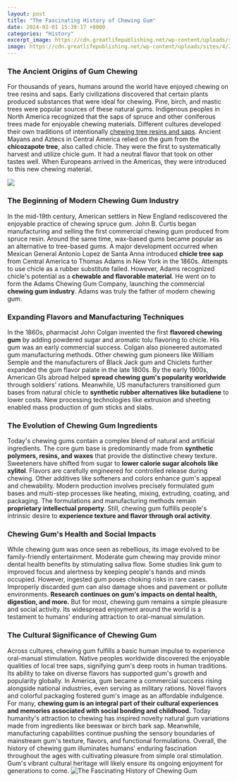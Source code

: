 ```yaml
---
layout: post
title: "The Fascinating History of Chewing Gum"
date: 2024-02-01 15:39:17 +0000
categories: "History"
excerpt_image: https://cdn.greatlifepublishing.net/wp-content/uploads/sites/4/2017/08/24165510/gumfeat.jpg
image: https://cdn.greatlifepublishing.net/wp-content/uploads/sites/4/2017/08/24165510/gumfeat.jpg
---
```


### The Ancient Origins of Gum Chewing
For thousands of years, humans around the world have enjoyed chewing on tree resins and saps. Early civilizations discovered that certain plants produced substances that were ideal for chewing. Pine, birch, and mastic trees were popular sources of these natural gums. Indigenous peoples in North America recognized that the saps of spruce and other coniferous trees made for enjoyable chewing materials. Different cultures developed their own traditions of intentionally [chewing tree resins and saps](https://yt.io.vn/collection/abbasi). 
Ancient Mayans and Aztecs in Central America relied on the gum from the **chicozapote tree**, also called chicle. They were the first to systematically harvest and utilize chicle gum. It had a neutral flavor that took on other tastes well. When Europeans arrived in the Americas, they were introduced to this new chewing material.

![](https://d1dd4ethwnlwo2.cloudfront.net/wp-content/uploads/2017/08/gum1.jpg)
### The Beginning of Modern Chewing Gum Industry
In the mid-19th century, American settlers in New England rediscovered the enjoyable practice of chewing spruce gum. John B. Curtis began manufacturing and selling the first commercial chewing gum produced from spruce resin. Around the same time, wax-based gums became popular as an alternative to tree-based gums. 
A major development occurred when Mexican General Antonio Lopez de Santa Anna introduced **chicle tree sap** from Central America to Thomas Adams in New York in the 1860s. Attempts to use chicle as a rubber substitute failed. However, Adams recognized chicle's potential as a **chewable and flavorable material**. He went on to form the Adams Chewing Gum Company, launching the commercial **chewing gum industry**. Adams was truly the father of modern chewing gum.
### Expanding Flavors and Manufacturing Techniques
In the 1860s, pharmacist John Colgan invented the first **flavored chewing gum** by adding powdered sugar and aromatic tolu flavoring to chicle. His gum was an early commercial success. Colgan also pioneered automated gum manufacturing methods. Other chewing gum pioneers like William Semple and the manufacturers of Black Jack gum and Chiclets further expanded the gum flavor palate in the late 1800s. 
By the early 1900s, American GIs abroad helped **spread chewing gum's popularity worldwide** through soldiers' rations. Meanwhile, US manufacturers transitioned gum bases from natural chicle to **synthetic rubber alternatives like butadiene** to lower costs. New processing technologies like extrusion and sheeting enabled mass production of gum sticks and slabs.
### The Evolution of Chewing Gum Ingredients
Today's chewing gums contain a complex blend of natural and artificial ingredients. The core gum base is predominantly made from **synthetic polymers, resins, and waxes** that provide the distinctive chewy texture. Sweeteners have shifted from sugar to **lower calorie sugar alcohols like xylitol**. Flavors are carefully engineered for controlled release during chewing.
Other additives like softeners and colors enhance gum's appeal and chewability. Modern production involves precisely formulated gum bases and multi-step processes like heating, mixing, extruding, coating, and packaging. The formulations and manufacturing methods remain **proprietary intellectual property**. Still, chewing gum fulfills people's intrinsic desire to **experience texture and flavor through oral activity**.
### Chewing Gum's Health and Social Impacts
While chewing gum was once seen as rebellious, its image evolved to be family-friendly entertainment. Moderate gum chewing may provide minor dental health benefits by stimulating saliva flow. Some studies link gum to improved focus and alertness by keeping people's hands and minds occupied. 
However, ingested gum poses choking risks in rare cases. Improperly discarded gum can also damage shoes and pavement or pollute environments. **Research continues on gum's impacts on dental health, digestion, and more.** But for most, chewing gum remains a simple pleasure and social activity. Its widespread enjoyment around the world is a testament to humans' enduring attraction to oral-manual simulation.
### The Cultural Significance of Chewing Gum
Across cultures, chewing gum fulfills a basic human impulse to experience oral-manual stimulation. Native peoples worldwide discovered the enjoyable qualities of local tree saps, signifying gum's deep roots in human traditions. Its ability to take on diverse flavors has supported gum's growth and popularity globally. 
In America, gum became a commercial success rising alongside national industries, even serving as military rations. Novel flavors and colorful packaging fostered gum's image as an affordable indulgence. For many, **chewing gum is an integral part of their cultural experiences and memories associated with social bonding and childhood.**
Today humanity's attraction to chewing has inspired novelty natural gum variations made from ingredients like beeswax or birch bark sap. Meanwhile, manufacturing capabilities continue pushing the sensory boundaries of mainstream gum's texture, flavors, and functional formulations. Overall, the history of chewing gum illuminates humans' enduring fascination throughout the ages with cultivating pleasure from simple oral stimulation. Gum's vibrant cultural heritage will likely ensure its ongoing enjoyment for generations to come.
![The Fascinating History of Chewing Gum](https://cdn.greatlifepublishing.net/wp-content/uploads/sites/4/2017/08/24165510/gumfeat.jpg)